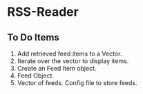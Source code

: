 # RSS-Reader

## To Do Items

1) Add retrieved feed items to a Vector.
2) Iterate over the vector to display items.
3) Create an Feed Item object.
4) Feed Object.
5) Vector of feeds. Config file to store feeds.